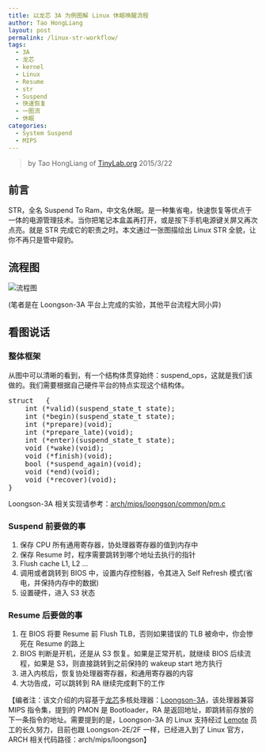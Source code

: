 ```yaml
---
title: 以龙芯 3A 为例图解 Linux 休眠唤醒流程
author: Tao HongLiang
layout: post
permalink: /linux-str-workflow/
tags:
  - 3A
  - 龙芯
  - kernel
  - Linux
  - Resume
  - str
  - Suspend
  - 快速恢复
  - 一图流
  - 休眠
categories:
  - System Suspend
  - MIPS
---
```


<!-- title: 图解 Linux STR 流程 -->

<!-- %s/!\[image\](/&\/wp-content\/uploads\/2015\/03\// -->

> by Tao HongLiang of [TinyLab.org][1]
> 2015/3/22


## 前言

STR，全名 Suspend To Ram，中文名休眠。是一种集省电，快速恢复等优点于一体的电源管理技术。当你把笔记本盒盖再打开，或是按下手机电源键关屏又再次点亮。就是 STR 完成它的职责之时。本文通过一张图描绘出 Linux STR 全貌，让你不再只是管中窥豹。

## 流程图

![流程图][2]

(笔者是在 Loongson-3A 平台上完成的实验，其他平台流程大同小异)

## 看图说话

### 整体框架

从图中可以清晰的看到，有一个结构体贯穿始终：suspend_ops，这就是我们该做的。我们需要根据自己硬件平台的特点实现这个结构体。

<pre>struct   {
    int (*valid)(suspend_state_t state);
    int (*begin)(suspend_state_t state);
    int (*prepare)(void);
    int (*prepare_late)(void);
    int (*enter)(suspend_state_t state);
    void (*wake)(void);
    void (*finish)(void);
    bool (*suspend_again)(void);
    void (*end)(void);
    void (*recover)(void);
}
</pre>

Loongson-3A 相关实现请参考：[arch/mips/loongson/common/pm.c][3]

### Suspend 前要做的事

  1. 保存 CPU 所有通用寄存器，协处理器寄存器的值到内存中
  2. 保存 Resume 时，程序需要跳转到哪个地址去执行的指针
  3. Flush cache L1, L2 …
  4. 调用或者跳转到 BIOS 中，设置内存控制器，令其进入 Self Refresh 模式(省电，并保持内存中的数据)
  5. 设置硬件，进入 S3 状态

### Resume 后要做的事

  1. 在 BIOS 将要 Resume 前 Flush TLB，否则如果错误的 TLB 被命中，你会惨死在 Resume 的路上
  2. BIOS 判断是开机，还是从 S3 恢复。如果是正常开机，就继续 BIOS 后续流程，如果是 S3，则直接跳转到之前保持的 wakeup start 地方执行
  3. 进入内核后，恢复协处理器寄存器，和通用寄存器的内容
  4. 大功告成，可以跳转到 RA 继续完成剩下的工作

【编者注：该文介绍的内容基于[龙芯][4]多核处理器：[Loongson-3A][5]，该处理器兼容 MIPS 指令集，提到的 PMON 是 Bootloader，RA 是返回地址，即跳转前存放的下一条指令的地址。需要提到的是，Loongson-3A 的 Linux 支持经过 [Lemote][6] 员工的长久努力，目前也跟 Loongson-2E/2F 一样，已经进入到了 Linux 官方，ARCH 相关代码路径：arch/mips/loongson】





 [1]: http://tinylab.org
 [2]: /wp-content/uploads/2015/03/linux_str.jpg
 [3]: https://git.kernel.org/cgit/linux/kernel/git/torvalds/linux.git/tree/arch/mips/loongson/common/pm.c
 [4]: http://www.loongson.cn/
 [5]: http://www.loongson.cn/product_info.php?id=31
 [6]: http://www.lemote.com/
